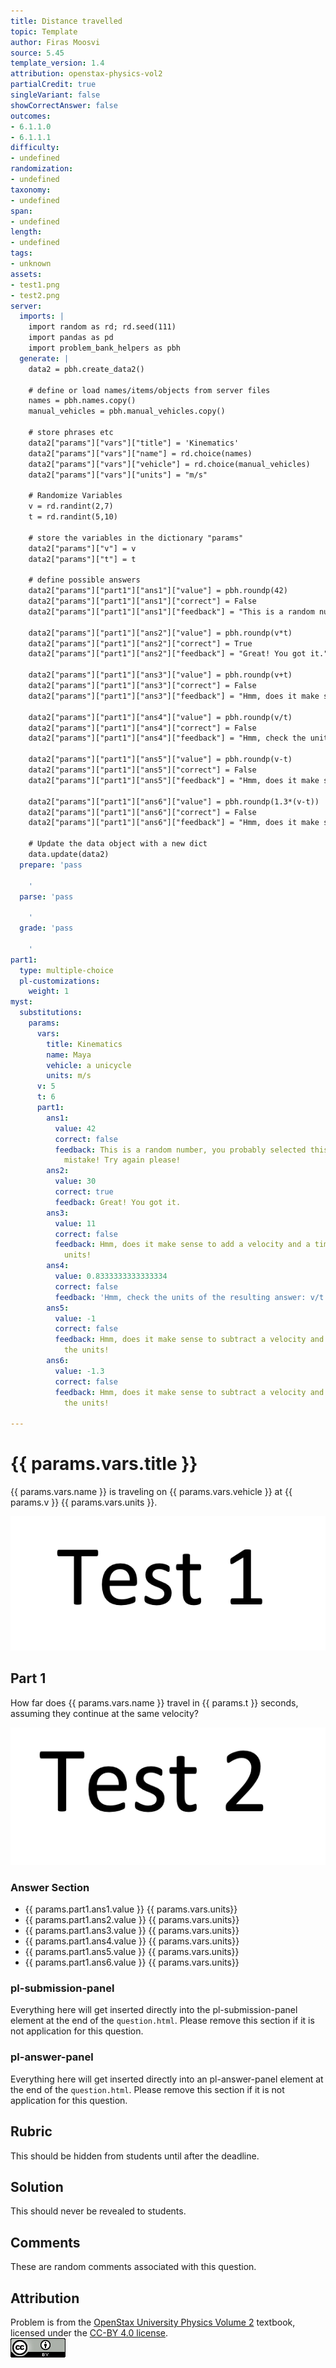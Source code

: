 ```yaml
---
title: Distance travelled
topic: Template
author: Firas Moosvi
source: 5.45
template_version: 1.4
attribution: openstax-physics-vol2
partialCredit: true
singleVariant: false
showCorrectAnswer: false
outcomes:
- 6.1.1.0
- 6.1.1.1
difficulty:
- undefined
randomization:
- undefined
taxonomy:
- undefined
span:
- undefined
length:
- undefined
tags:
- unknown
assets:
- test1.png
- test2.png
server:
  imports: |
    import random as rd; rd.seed(111)
    import pandas as pd
    import problem_bank_helpers as pbh
  generate: |
    data2 = pbh.create_data2()

    # define or load names/items/objects from server files
    names = pbh.names.copy()
    manual_vehicles = pbh.manual_vehicles.copy()

    # store phrases etc
    data2["params"]["vars"]["title"] = 'Kinematics'
    data2["params"]["vars"]["name"] = rd.choice(names)
    data2["params"]["vars"]["vehicle"] = rd.choice(manual_vehicles)
    data2["params"]["vars"]["units"] = "m/s"

    # Randomize Variables
    v = rd.randint(2,7)
    t = rd.randint(5,10)

    # store the variables in the dictionary "params"
    data2["params"]["v"] = v
    data2["params"]["t"] = t

    # define possible answers
    data2["params"]["part1"]["ans1"]["value"] = pbh.roundp(42)
    data2["params"]["part1"]["ans1"]["correct"] = False
    data2["params"]["part1"]["ans1"]["feedback"] = "This is a random number, you probably selected this choice by mistake! Try again please!"

    data2["params"]["part1"]["ans2"]["value"] = pbh.roundp(v*t)
    data2["params"]["part1"]["ans2"]["correct"] = True
    data2["params"]["part1"]["ans2"]["feedback"] = "Great! You got it."

    data2["params"]["part1"]["ans3"]["value"] = pbh.roundp(v+t)
    data2["params"]["part1"]["ans3"]["correct"] = False
    data2["params"]["part1"]["ans3"]["feedback"] = "Hmm, does it make sense to add a velocity and a time? Check the units!"

    data2["params"]["part1"]["ans4"]["value"] = pbh.roundp(v/t)
    data2["params"]["part1"]["ans4"]["correct"] = False
    data2["params"]["part1"]["ans4"]["feedback"] = "Hmm, check the units of the resulting answer: v/t."

    data2["params"]["part1"]["ans5"]["value"] = pbh.roundp(v-t)
    data2["params"]["part1"]["ans5"]["correct"] = False
    data2["params"]["part1"]["ans5"]["feedback"] = "Hmm, does it make sense to subtract a velocity and a time? Check the units!"

    data2["params"]["part1"]["ans6"]["value"] = pbh.roundp(1.3*(v-t))
    data2["params"]["part1"]["ans6"]["correct"] = False
    data2["params"]["part1"]["ans6"]["feedback"] = "Hmm, does it make sense to subtract a velocity and a time? Check the units!"

    # Update the data object with a new dict
    data.update(data2)
  prepare: 'pass

    '
  parse: 'pass

    '
  grade: 'pass

    '
part1:
  type: multiple-choice
  pl-customizations:
    weight: 1
myst:
  substitutions:
    params:
      vars:
        title: Kinematics
        name: Maya
        vehicle: a unicycle
        units: m/s
      v: 5
      t: 6
      part1:
        ans1:
          value: 42
          correct: false
          feedback: This is a random number, you probably selected this choice by
            mistake! Try again please!
        ans2:
          value: 30
          correct: true
          feedback: Great! You got it.
        ans3:
          value: 11
          correct: false
          feedback: Hmm, does it make sense to add a velocity and a time? Check the
            units!
        ans4:
          value: 0.8333333333333334
          correct: false
          feedback: 'Hmm, check the units of the resulting answer: v/t.'
        ans5:
          value: -1
          correct: false
          feedback: Hmm, does it make sense to subtract a velocity and a time? Check
            the units!
        ans6:
          value: -1.3
          correct: false
          feedback: Hmm, does it make sense to subtract a velocity and a time? Check
            the units!

---
```

# {{ params.vars.title }}
{{ params.vars.name }} is traveling on {{ params.vars.vehicle }} at {{ params.v }} {{ params.vars.units }}.

<img src="test1.png">

## Part 1

How far does {{ params.vars.name }} travel in {{ params.t }} seconds, assuming they continue at the same velocity?

<img src="test2.png">

### Answer Section

- {{ params.part1.ans1.value }} {{ params.vars.units}}
- {{ params.part1.ans2.value }} {{ params.vars.units}}
- {{ params.part1.ans3.value }} {{ params.vars.units}}
- {{ params.part1.ans4.value }} {{ params.vars.units}}
- {{ params.part1.ans5.value }} {{ params.vars.units}}
- {{ params.part1.ans6.value }} {{ params.vars.units}}

### pl-submission-panel

Everything here will get inserted directly into the pl-submission-panel element at the end of the `question.html`.
Please remove this section if it is not application for this question.

### pl-answer-panel

Everything here will get inserted directly into an pl-answer-panel element at the end of the `question.html`.
Please remove this section if it is not application for this question.

## Rubric

This should be hidden from students until after the deadline.

## Solution

This should never be revealed to students.

## Comments

These are random comments associated with this question.

## Attribution

Problem is from the [OpenStax University Physics Volume 2](https://openstax.org/details/books/university-physics-volume-2) textbook, licensed under the [CC-BY 4.0 license](https://creativecommons.org/licenses/by/4.0/).<br>![Image representing the Creative Commons 4.0 BY license.](https://raw.githubusercontent.com/firasm/bits/master/by.png)